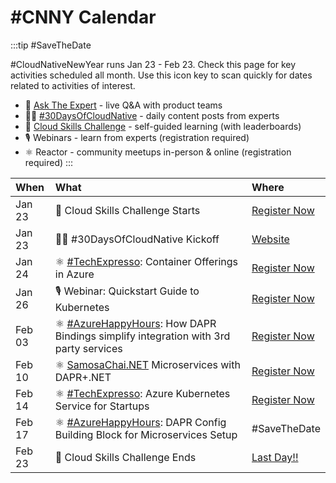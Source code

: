 # #CNNY Calendar

:::tip #SaveTheDate

#CloudNativeNewYear runs Jan 23 - Feb 23. Check this page for key activities scheduled all month. Use this icon key to scan quickly for dates related to activities of interest.

 * 🎤 [Ask The Expert](/New-Year/ate/) - live Q&A with product teams
 * ✍🏽 [#30DaysOfCloudNative](/cnny-2023/) - daily content posts from experts
 * 🎯 [Cloud Skills Challenge](/serverless-september/CloudSkills) - self-guided learning (with leaderboards)
 * 🎙 Webinars - learn from experts (registration required)
 * ⚛ Reactor - community meetups in-person & online (registration required)
:::


| When | What | Where |
|:---|:---|:---|
| Jan 23 | 🎯 Cloud Skills Challenge Starts | [Register Now](https://aka.ms/cnny/challenge)|
| Jan 23 | ✍🏽 #30DaysOfCloudNative Kickoff | [Website](https://aka.ms/cnny) |
| Jan 24 | ⚛  [#TechExpresso](https://developer.microsoft.com/reactor/series/S-1058/):  Container Offerings in Azure | [Register Now](https://developer.microsoft.com/reactor/events/18134/)|
| Jan 26 | 🎙 Webinar: Quickstart Guide to Kubernetes | [Register Now](https://info.microsoft.com/ww-landing-a-quickstart-guide-to-kubernetes-concepts.html) |
| Feb 03 | ⚛  [#AzureHappyHours](https://www.youtube.com/playlist?list=PLmsFUfdnGr3zCvRrMxOetO8fr_bo_hOjA):  How DAPR Bindings simplify integration with 3rd party services | [Register Now](https://developer.microsoft.com/reactor/events/18305/)|
| Feb 10 | ⚛ [SamosaChai.NET](https://www.youtube.com/playlist?list=PLmsFUfdnGr3wtJ6wDHQ4RGhXdw22bY6uJ)  Microservices with DAPR+.NET | [Register Now](https://developer.microsoft.com/reactor/events/18304/) |
| Feb 14 | ⚛  [#TechExpresso](https://developer.microsoft.com/reactor/series/S-1058/):  Azure Kubernetes Service for Startups | [Register Now](https://developer.microsoft.com/reactor/events/18134/)|
| Feb 17 | ⚛  [#AzureHappyHours](https://www.youtube.com/playlist?list=PLmsFUfdnGr3zCvRrMxOetO8fr_bo_hOjA): DAPR Config Building Block for Microservices Setup | #SaveTheDate |
| Feb 23 | 🎯 Cloud Skills Challenge Ends| [Last Day!!](https://aka.ms/cnny/challenge) |
